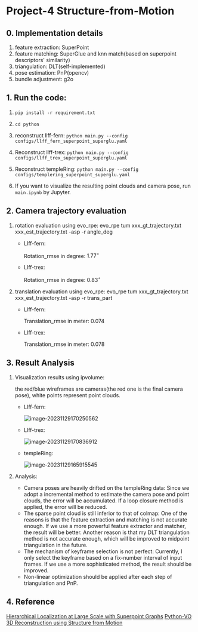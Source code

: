 # Project-4 Structure-from-Motion

## 0. Implementation details
1. feature extraction: SuperPoint
2. feature matching: SuperGlue and knn match(based on superpoint descriptors' similarity)
3. triangulation: DLT(self-implemented)
4. pose estimation: PnP(opencv)
5. bundle adjustment: g2o

## 1. Run the code:

1. `pip install -r requirement.txt`
2. `cd python`
3. reconstruct llff-fern:  `python main.py --config configs/llff_fern_superpoint_superglu.yaml`
4. Reconstruct llff-trex: `python main.py --config configs/llff_trex_superpoint_superglu.yaml`
5. Reconstruct templeRing: `python main.py --config configs/templering_superpoint_superglu.yaml`

6. If you want to visualize the resulting point clouds and camera pose, run `main.ipynb` by Jupyter.

## 2. Camera trajectory evaluation

1. rotation evaluation using evo_rpe:  evo_rpe tum xxx_gt_trajectory.txt xxx_est_trajectory.txt -asp -r angle_deg

   * Llff-fern:

     Rotation_rmse in degree: $1.77^\circ$

   * Llff-trex:

     Rotation_rmse in degree: $0.83^\circ$

2. translation evaluation using evo_rpe: evo_rpe tum xxx_gt_trajectory.txt xxx_est_trajectory.txt -asp -r trans_part

   * Llff-fern:

     Translation_rmse in meter: $0.074$

   * Llff-trex:

     Translation_rmse in meter: $0.078$

     

## 3. Result Analysis

1. Visualization results using ipvolume:

   the red/blue wireframes are cameras(the red one is the final camera pose), white points represent point clouds.

   * Llff-fern:

     ![image-20231129170250562](/Users/fc/Desktop/学习/ELEC6910/projects/project4/assets/image-20231129170250562.png)

   * Llff-trex:

     ![image-20231129170836912](/Users/fc/Desktop/学习/ELEC6910/projects/project4/assets/image-20231129170836912.png)

   * templeRing:

     ![image-20231129165915545](/Users/fc/Desktop/学习/ELEC6910/projects/project4/assets/image-20231129165915545.png)



2. Analysis:
   * Camera poses are heavily drifted on the templeRing data: Since we adopt a incremental method to estimate the camera pose and point clouds, the error will be accumulated. If a loop closure method is applied, the error will be reduced.
   * The sparse point cloud is still inferior to that of colmap: One of the reasons is that the feature extraction and matching is not accurate enough. If we use a more powerful feature extractor and matcher, the result will be better. Another reason is that my DLT triangulation method is not accurate enough, which will be improved to midpoint triangulation in the future.
   * The mechanism of keyframe selection is not perfect: Currently, I only select the keyframe based on a fix-number interval of input frames. If we use a more sophisticated method, the result should be improved.
   * Non-linear optimization should be applied after each step of triangulation and PnP.


## 4. Reference
[Hierarchical Localization at Large Scale with Superpoint Graphs](https://arxiv.org/pdf/2007.01578.pdf)
[Python-VO](https://github.com/Shiaoming/Python-VO)
[3D Reconstruction using Structure from Motion](https://github.com/harish-vnkt/structure-from-motion)